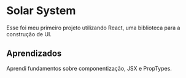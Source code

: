 # Solar System

Esse foi meu primeiro projeto utilizando React, uma biblioteca para a construção de UI.

## Aprendizados

Aprendi fundamentos sobre componentização, JSX e PropTypes.

